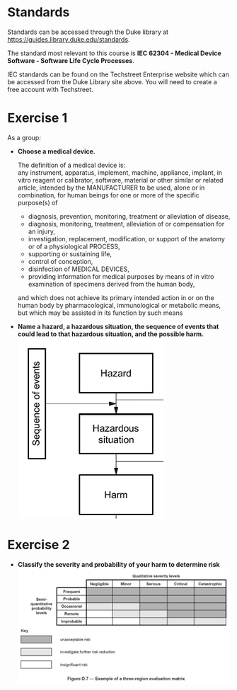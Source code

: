 # Standards

Standards can be accessed through the Duke library at 
<https://guides.library.duke.edu/standards>.

The standard most relevant to this course is 
__IEC 62304 - Medical Device Software - Software Life Cycle Processes__.  

IEC standards can be found on the Techstreet Enterprise website which can be 
accessed from the Duke Library site above.  You will need to create a free 
account with Techstreet.


# Exercise 1
As a group:
* __Choose a medical device.__  

  The definition of a medical device is:  
  any instrument, apparatus, implement, machine, appliance, implant, in vitro reagent or
calibrator, software, material or other similar or related article, intended by the MANUFACTURER
to be used, alone or in combination, for human beings for one or more of the specific
purpose(s) of  
   + diagnosis, prevention, monitoring, treatment or alleviation of disease,  
   + diagnosis, monitoring, treatment, alleviation of or compensation for an injury,  
   + investigation, replacement, modification, or support of the anatomy or of a physiological PROCESS,  
   + supporting or sustaining life,  
   + control of conception,  
   + disinfection of MEDICAL DEVICES,  
   + providing information for medical purposes by means of in vitro examination of specimens derived from the human body,
     
  and which does not achieve its primary intended action in or on the human body by
pharmacological, immunological or metabolic means, but which may be assisted in its function
by such means

* __Name a hazard, a hazardous situation, the sequence of events that could
lead to that hazardous situation, and the possible harm.__
![](images/med_standard_1.png)

# Exercise 2
* __Classify the severity and probability of your harm to determine risk__
![](images/risk_evaluation_matrix.jpg)

